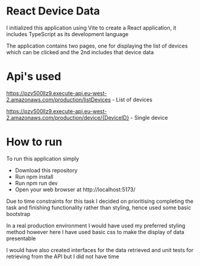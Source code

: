 # React Device Data

I initialized this application using Vite to create a React application, it includes TypeScript as its development language

The application contains two pages, one for displaying the list of devices which can be clicked and the 2nd includes that device data

# Api's used

https://pzv500llz9.execute-api.eu-west-2.amazonaws.com/production/listDevices - List of devices

https://pzv500llz9.execute-api.eu-west-2.amazonaws.com/production/device/{DeviceID} - Single device

# How to run

To run this application simply

- Download this repository
- Run npm install
- Run npm run dev
- Open your web browser at http://localhost:5173/

Due to time constraints for this task I decided on prioritising completing the task and finishing functionality rather than styling, hence used some basic bootstrap

In a real production environment I would have used my preferred styling method however here I have used basic css to make the display of data presentable

I would have also created interfaces for the data retrieved and unit tests for retrieving from the API but I did not have time

